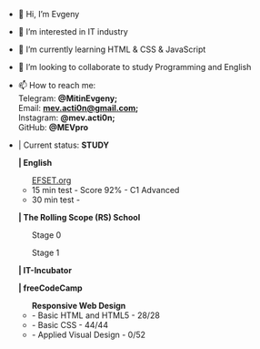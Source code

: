 - 👋 Hi, I’m Evgeny
- 👀 I’m interested in IT industry
- 🌱 I’m currently learning HTML & CSS & JavaScript
- 💞️ I’m looking to collaborate to study Programming and English
- 📫 How to reach me: 
<br>Telegram: <strong>@MitinEvgeny;</strong>
<br>Email: <strong>mev.acti0n@gmail.com;</strong>
<br>Instagram: <strong>@mev.acti0n;</strong>
<br>GitHub: <strong>@MEVpro</strong>


- | Current status: <strong>STUDY</strong>

<div>
    <ul><strong>| English</strong>
        <ul><a href="https://www.efset.org/" target="_blank">EFSET.org</a>
            <li>15 min test - Score 92% - C1 Advanced</li>
            <li>30 min test - </li>
        </ul>
    </ul>
</div>

<div>
    <ul><strong>| The Rolling Scope (RS) School</strong>
        <ul>Stage 0</ul>
        <ul>Stage 1</ul>
    </ul>
</div>

<div>
    <ul><strong>| IT-Incubator</strong>
    </ul>
</div>

<div>
    <ul><strong>| freeCodeCamp</strong>
        <ul><b>Responsive Web Design</b>
            <li> - Basic HTML and HTML5 - 28/28</li>
            <li> - Basic CSS - 44/44</li>
            <li> - Applied Visual Design - 0/52</li>
        </ul>
    </ul>
</div>